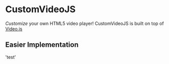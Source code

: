 # CustomVideoJS
*Customize* your own HTML5 video player! CustomVideoJS is built on top of [Video.js](http://videojs.com) 

## Easier Implementation
'test'
